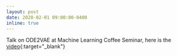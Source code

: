 ```yaml
---
layout: post
date: 2020-02-01 09:00:00-0400
inline: true
---
```


Talk on ODE2VAE at Machine Learning Coffee Seminar, here is the [video](https://www.youtube.com/watch?v=9Jd4_8hyS-8){:target="\_blank"}
